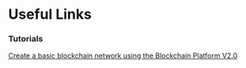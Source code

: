 # Useful Links



### Tutorials
[Create a basic blockchain network using the Blockchain Platform V2.0](https://developer.ibm.com/patterns/build-a-blockchain-network/?cm_mmc=IBMDev-_-Blockchain-_-ENews2019-_-email&spMailingID=39293456&spUserID=ODA3OTI3NDg2Nzg4S0&spJobID=1500149722&spReportId=MTUwMDE0OTcyMgS2)